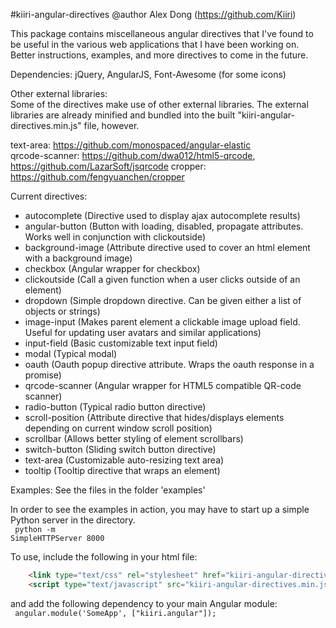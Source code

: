 
#kiiri-angular-directives
@author Alex Dong (https://github.com/Kiiri)

This package contains miscellaneous angular directives that I've found to be useful in the
various web applications that I have been working on. Better instructions, examples, and more
directives to come in the future.

Dependencies:
jQuery, AngularJS, Font-Awesome (for some icons)

Other external libraries: <br/>
Some of the directives make use of other external libraries. The external libraries are already minified and bundled
into the built "kiiri-angular-directives.min.js" file, however.

text-area: https://github.com/monospaced/angular-elastic <br/>
qrcode-scanner: https://github.com/dwa012/html5-qrcode, https://github.com/LazarSoft/jsqrcode
cropper: https://github.com/fengyuanchen/cropper

Current directives:
* autocomplete (Directive used to display ajax autocomplete results)
* angular-button (Button with loading, disabled, propagate attributes. Works well in conjunction with clickoutside)
* background-image (Attribute directive used to cover an html element with a background image)
* checkbox (Angular wrapper for checkbox)
* clickoutside (Call a given function when a user clicks outside of an element)
* dropdown (Simple dropdown directive. Can be given either a list of objects or strings)
* image-input (Makes parent element a clickable image upload field. Useful for updating user avatars and similar applications)
* input-field (Basic customizable text input field)
* modal (Typical modal)
* oauth (Oauth popup directive attribute. Wraps the oauth response in a promise)
* qrcode-scanner (Angular wrapper for HTML5 compatible QR-code scanner)
* radio-button (Typical radio button directive)
* scroll-position (Attribute directive that hides/displays elements depending on current window scroll position)
* scrollbar (Allows better styling of element scrollbars)
* switch-button (Sliding switch button directive)
* text-area (Customizable auto-resizing text area)
* tooltip (Tooltip directive that wraps an element)

Examples:
See the files in the folder 'examples'

In order to see the examples in action, you may have to start up a simple Python server in the directory. <br/>
<code>
    python -m SimpleHTTPServer 8000
</code>

To use, include the following in your html file: <br/>
```html
    <link type="text/css" rel="stylesheet" href="kiiri-angular-directives.min.css"></link>
    <script type="text/javascript" src="kiiri-angular-directives.min.js"></script>
```

and add the following dependency to your main Angular module: <br/>
<code>
    angular.module('SomeApp', ["kiiri.angular"]);
</code>